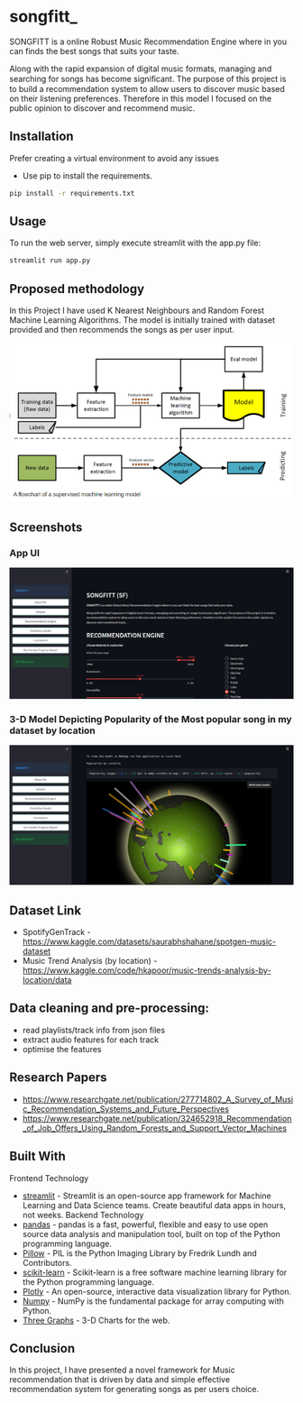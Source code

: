 # songfitt_
SONGFITT is a online Robust Music Recommendation Engine where in you can finds the best songs that suits your taste.

Along with the rapid expansion of digital music formats, managing and searching for songs has become signiﬁcant. The purpose of this project is to build a recommendation system to allow users to discover music based on their listening preferences. Therefore in this model I focused on the public opinion to discover and recommend music.

## Installation
Prefer creating a virtual environment to avoid any issues
- Use pip to install the requirements.

~~~bash
pip install -r requirements.txt
~~~

## Usage

To run the web server, simply execute streamlit with the app.py file:

```bash
streamlit run app.py
```

##  Proposed methodology 
  In this Project I have used K Nearest Neighbours and Random Forest Machine Learning Algorithms.
  The model is initially trained with dataset provided and then recommends the songs as per user input.
  
  ![Screenshot (105)](https://github.com/uditkatyal/songfitt_/blob/main/images/workflow_model.png)
## Screenshots
### App UI
![Screenshot (105)](https://github.com/uditkatyal/songfitt_/blob/main/images/screenshot1.png)

### 3-D Model Depicting Popularity of the Most popular song in my dataset by location

![Screenshot (107)](https://github.com/uditkatyal/songfitt_/blob/main/images/screenshot2.png)


## Dataset Link
- SpotifyGenTrack - https://www.kaggle.com/datasets/saurabhshahane/spotgen-music-dataset
- Music Trend Analysis (by location) - https://www.kaggle.com/code/hkapoor/music-trends-analysis-by-location/data

## Data cleaning and pre-processing:
- read playlists/track info from json files
- extract audio features for each track
- optimise the features 

## Research Papers 
- https://www.researchgate.net/publication/277714802_A_Survey_of_Music_Recommendation_Systems_and_Future_Perspectives
- https://www.researchgate.net/publication/324652918_Recommendation_of_Job_Offers_Using_Random_Forests_and_Support_Vector_Machines


## Built With
  Frontend Technology
- [streamlit]() - Streamlit is an open-source app framework for Machine Learning and Data Science teams. Create beautiful data apps in hours, not weeks.
   Backend Technology
- [pandas]() - pandas is a fast, powerful, flexible and easy to use open source data analysis and manipulation tool, built on top of the Python programming language.
- [Pillow]() - PIL is the Python Imaging Library by Fredrik Lundh and Contributors.
- [scikit-learn]() - Scikit-learn is a free software machine learning library for the Python programming language.
- [Plotly]() - An open-source, interactive data visualization library for Python.
- [Numpy]() - NumPy is the fundamental package for array computing with Python.
- [Three Graphs]() - 3-D Charts for the web.

## Conclusion

In this project, I have presented a novel framework for Music recommendation that is driven by data
and simple effective recommendation system for generating songs as per users choice.
